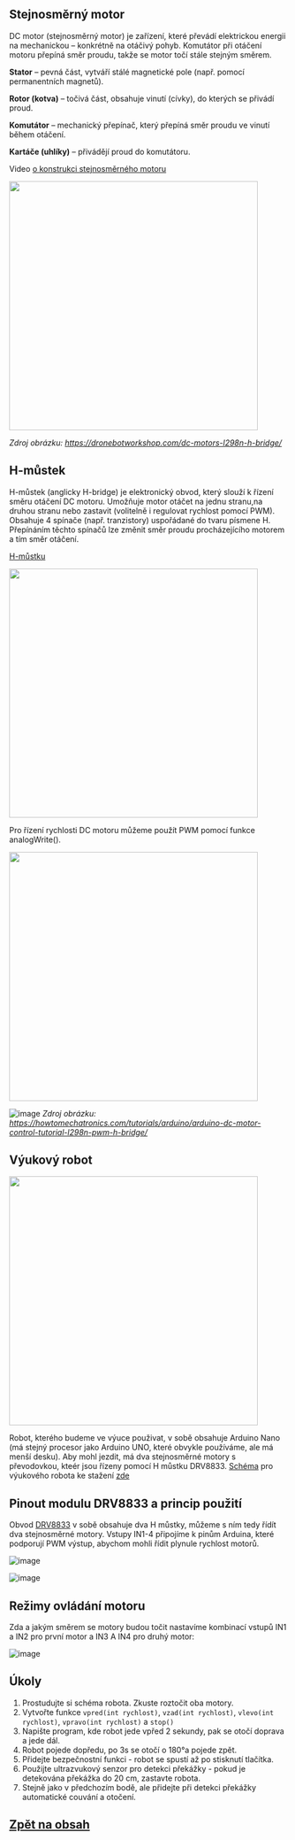 ## Stejnosměrný motor
DC motor (stejnosměrný motor) je zařízení, které převádí elektrickou energii na mechanickou – konkrétně na otáčivý pohyb. Komutátor při otáčení motoru přepíná směr proudu, takže se motor točí stále stejným směrem.

**Stator** – pevná část, vytváří stálé magnetické pole (např. pomocí permanentních magnetů).

**Rotor (kotva)** – točivá část, obsahuje vinutí (cívky), do kterých se přivádí proud.

**Komutátor** – mechanický přepínač, který přepíná směr proudu ve vinutí během otáčení.

**Kartáče (uhlíky)** – přivádějí proud do komutátoru.

Video [o konstrukci stejnosměrného motoru](https://youtu.be/LAtPHANEfQo?feature=shared)

<img src="https://github.com/user-attachments/assets/3ea712a0-9cc0-4406-ba1f-e87f0a42a647" width="450"/>

*Zdroj obrázku: https://dronebotworkshop.com/dc-motors-l298n-h-bridge/*

## H-můstek
H-můstek (anglicky H-bridge) je elektronický obvod, který slouží k řízení směru otáčení DC motoru. Umožňuje motor otáčet na jednu stranu,na druhou stranu nebo zastavit (volitelně i regulovat rychlost pomocí PWM).
Obsahuje 4 spínače (např. tranzistory) uspořádané do tvaru písmene H. Přepínáním těchto spínačů lze změnit směr proudu procházejícího motorem a tím směr otáčení.

[H-můstku](https://www.circuitbread.com/ee-faq/how-does-an-h-bridge-work)

<img src="https://cdn.sparkfun.com/assets/learn_tutorials/1/9/3/h-bridge-circuit-600w.gif" width="450"/>

Pro řízení rychlosti DC motoru můžeme použít PWM pomocí funkce analogWrite().

<img src="https://github.com/user-attachments/assets/4adedba1-d284-4885-8916-f354b1a89779" width="450"/>

![image](https://github.com/user-attachments/assets/cbc39d94-90ac-44ce-9285-784b1466631f)
*Zdroj obrázku: https://howtomechatronics.com/tutorials/arduino/arduino-dc-motor-control-tutorial-l298n-pwm-h-bridge/*


## Výukový robot
<img src="https://github.com/user-attachments/assets/121c0a41-5f67-464c-952a-cd94e64ed80b" width="450"/>

Robot, kterého budeme ve výuce použivat, v sobě obsahuje Arduino Nano (má stejný procesor jako Arduino UNO, které obvykle používáme, ale má menší desku). Aby mohl jezdit, má dva stejnosměrné motory s převodovkou, kteér jsou řízeny pomocí H můstku DRV8833. [Schéma](https://github.com/TomasChovanec/Arduino_robotek/blob/master/FrenGP_robot/Robot_schematics.pdf) pro výukového robota ke stažení [zde](https://github.com/TomasChovanec/Arduino_robotek/raw/master/FrenGP_robot/Robot_schematics.pdf)

## Pinout modulu DRV8833 a princip použití
Obvod [DRV8833](https://lastminuteengineers.com/drv8833-arduino-tutorial/) v sobě obsahuje dva H můstky, můžeme s ním tedy řídít dva stejnosměrné motory. Vstupy IN1-4 připojíme k pinům Arduina, které podporují PWM výstup, abychom mohli řídit plynule rychlost motorů.

![image](https://github.com/user-attachments/assets/da091db0-988e-4b6a-8ebb-67f0800a81e2)

![image](https://github.com/user-attachments/assets/f02e396e-7b49-419c-a0f7-dc624c312414)


## Režimy ovládání motoru
Zda a jakým směrem se motory budou točit nastavíme kombinací vstupů IN1 a IN2 pro první motor a IN3 A IN4 pro druhý motor:

![image](https://github.com/user-attachments/assets/09f7810d-7b68-41ac-b7b3-3359092e08af)

## Úkoly
1. Prostudujte si schéma robota. Zkuste roztočit oba motory.
2. Vytvořte funkce ```vpred(int rychlost)```, ```vzad(int rychlost)```, ```vlevo(int rychlost)```, ```vpravo(int rychlost)``` a ```stop()```
3. Napište program, kde robot jede vpřed 2 sekundy, pak se otočí doprava a jede dál.
4. Robot pojede dopředu, po 3s se otočí o 180°a pojede zpět.
5. Přidejte bezpečnostní funkci - robot se spustí až po stisknutí tlačítka.
6. Použijte ultrazvukový senzor pro detekci překážky - pokud je detekována překážka do 20 cm, zastavte robota.
7. Stejně jako v předchozím bodě, ale přidejte při detekci překážky automatické couvání a otočení.


## [Zpět na obsah](README.md)
